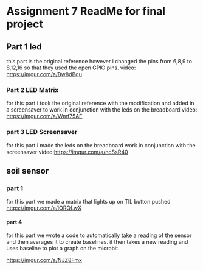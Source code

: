 # Assignment 7 ReadMe for final project 


## Part 1 led 
this part is the original reference however i changed the pins from 6,8,9 to 8,12,16 so that they used the open GPIO pins.
video: https://imgur.com/a/Bw8dBqu

### Part 2 LED Matrix
for this part i took the original reference with the modification and added in a screensaver to work in conjunction with the leds on the breadboard
video:  https://imgur.com/a/Wmf75AE

### part 3 LED Screensaver 
for this part i made the leds on the breadboard work in conjunction with the screensaver 
video:https://imgur.com/a/ncSsR40

## soil sensor 
### part 1
for this part we made a matrix that lights up on TIL button pushed
https://imgur.com/a/iORQLwX

#### part 4
for this part we wrote a code to automatically take a reading of the sensor and then averages it to create baselines. it then takes a new reading and uses baseline to plot a graph on the microbit.

https://imgur.com/a/NJZ8Fmx

